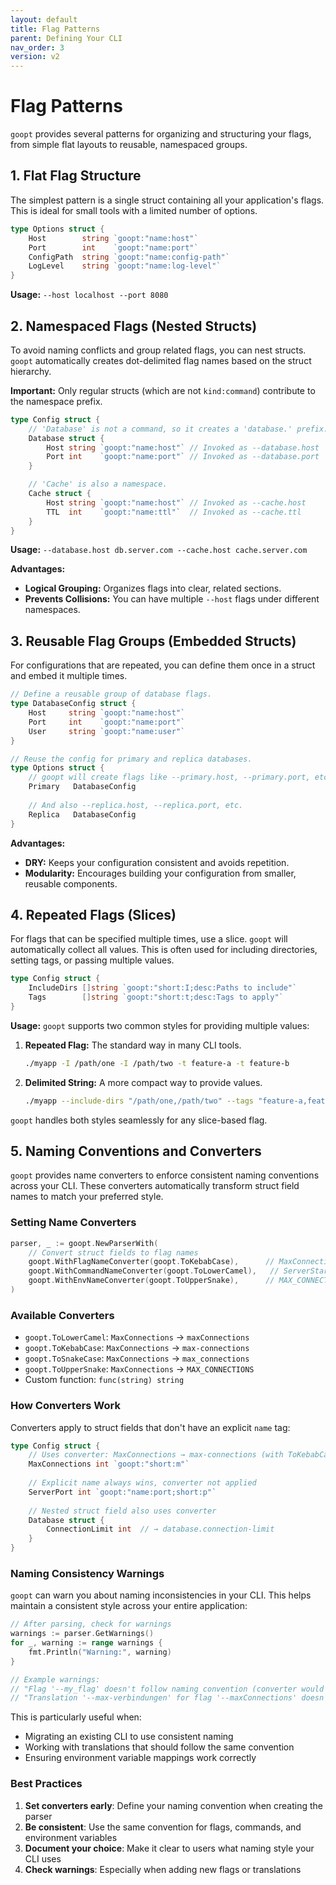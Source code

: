 ```yaml
---
layout: default
title: Flag Patterns
parent: Defining Your CLI
nav_order: 3
version: v2
---
```


# Flag Patterns

`goopt` provides several patterns for organizing and structuring your flags, from simple flat layouts to reusable, namespaced groups.

## 1. Flat Flag Structure

The simplest pattern is a single struct containing all your application's flags. This is ideal for small tools with a limited number of options.

```go
type Options struct {
    Host        string `goopt:"name:host"`
    Port        int    `goopt:"name:port"`
    ConfigPath  string `goopt:"name:config-path"`
    LogLevel    string `goopt:"name:log-level"`
}
```
**Usage:** `--host localhost --port 8080`

## 2. Namespaced Flags (Nested Structs)

To avoid naming conflicts and group related flags, you can nest structs. `goopt` automatically creates dot-delimited flag names based on the struct hierarchy.

**Important:** Only regular structs (which are not `kind:command`) contribute to the namespace prefix.

```go
type Config struct {
    // 'Database' is not a command, so it creates a 'database.' prefix.
    Database struct {
        Host string `goopt:"name:host"` // Invoked as --database.host
        Port int    `goopt:"name:port"` // Invoked as --database.port
    }

    // 'Cache' is also a namespace.
    Cache struct {
        Host string `goopt:"name:host"` // Invoked as --cache.host
        TTL  int    `goopt:"name:ttl"`  // Invoked as --cache.ttl
    }
}
```
**Usage:** `--database.host db.server.com --cache.host cache.server.com`

**Advantages:**
- **Logical Grouping:** Organizes flags into clear, related sections.
- **Prevents Collisions:** You can have multiple `--host` flags under different namespaces.

## 3. Reusable Flag Groups (Embedded Structs)

For configurations that are repeated, you can define them once in a struct and embed it multiple times.

```go
// Define a reusable group of database flags.
type DatabaseConfig struct {
    Host     string `goopt:"name:host"`
    Port     int    `goopt:"name:port"`
    User     string `goopt:"name:user"`
}

// Reuse the config for primary and replica databases.
type Options struct {
    // goopt will create flags like --primary.host, --primary.port, etc.
    Primary   DatabaseConfig 
    
    // And also --replica.host, --replica.port, etc.
    Replica   DatabaseConfig 
}
```

**Advantages:**
- **DRY:** Keeps your configuration consistent and avoids repetition.
- **Modularity:** Encourages building your configuration from smaller, reusable components.

## 4. Repeated Flags (Slices)

For flags that can be specified multiple times, use a slice. `goopt` will automatically collect all values. This is often used for including directories, setting tags, or passing multiple values.

```go
type Config struct {
    IncludeDirs []string `goopt:"short:I;desc:Paths to include"`
    Tags        []string `goopt:"short:t;desc:Tags to apply"`
}
```

**Usage:** `goopt` supports two common styles for providing multiple values:

1.  **Repeated Flag:** The standard way in many CLI tools.
    ```bash
    ./myapp -I /path/one -I /path/two -t feature-a -t feature-b
    ```

2.  **Delimited String:** A more compact way to provide values.
    ```bash
    ./myapp --include-dirs "/path/one,/path/two" --tags "feature-a,feature-b"
    ```

`goopt` handles both styles seamlessly for any slice-based flag.

## 5. Naming Conventions and Converters

`goopt` provides name converters to enforce consistent naming conventions across your CLI. These converters automatically transform struct field names to match your preferred style.

### Setting Name Converters

```go
parser, _ := goopt.NewParserWith(
    // Convert struct fields to flag names
    goopt.WithFlagNameConverter(goopt.ToKebabCase),      // MaxConnections → max-connections
    goopt.WithCommandNameConverter(goopt.ToLowerCamel),   // ServerStart → serverStart
    goopt.WithEnvNameConverter(goopt.ToUpperSnake),      // MAX_CONNECTIONS → max_connections
)
```

### Available Converters

- `goopt.ToLowerCamel`: `MaxConnections` → `maxConnections`
- `goopt.ToKebabCase`: `MaxConnections` → `max-connections`
- `goopt.ToSnakeCase`: `MaxConnections` → `max_connections`
- `goopt.ToUpperSnake`: `MaxConnections` → `MAX_CONNECTIONS`
- Custom function: `func(string) string`

### How Converters Work

Converters apply to struct fields that don't have an explicit `name` tag:

```go
type Config struct {
    // Uses converter: MaxConnections → max-connections (with ToKebabCase)
    MaxConnections int `goopt:"short:m"`
    
    // Explicit name always wins, converter not applied
    ServerPort int `goopt:"name:port;short:p"`
    
    // Nested struct field also uses converter
    Database struct {
        ConnectionLimit int  // → database.connection-limit
    }
}
```

### Naming Consistency Warnings

`goopt` can warn you about naming inconsistencies in your CLI. This helps maintain a consistent style across your entire application:

```go
// After parsing, check for warnings
warnings := parser.GetWarnings()
for _, warning := range warnings {
    fmt.Println("Warning:", warning)
}

// Example warnings:
// "Flag '--my_flag' doesn't follow naming convention (converter would produce '--my-flag')"
// "Translation '--max-verbindungen' for flag '--maxConnections' doesn't follow naming convention"
```

This is particularly useful when:
- Migrating an existing CLI to use consistent naming
- Working with translations that should follow the same convention
- Ensuring environment variable mappings work correctly

### Best Practices

1. **Set converters early**: Define your naming convention when creating the parser
2. **Be consistent**: Use the same convention for flags, commands, and environment variables
3. **Document your choice**: Make it clear to users what naming style your CLI uses
4. **Check warnings**: Especially when adding new flags or translations